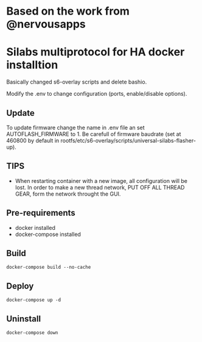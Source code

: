 # Based on the work from @nervousapps

# Silabs multiprotocol for HA docker installtion

Basically changed s6-overlay scripts and delete bashio.

Modify the .env to change configuration (ports, enable/disable options).

## Update

To update firmware change the name in .env file an set AUTOFLASH_FIRMWARE to 1.
Be carefull of firmware baudrate (set at 460800 by default in rootfs/etc/s6-overlay/scripts/universal-silabs-flasher-up).

## TIPS

- When restarting container with a new image, all configuration will be lost.
In order to make a new thread network, PUT OFF ALL THREAD GEAR, form the network throught the GUI.

## Pre-requirements
- docker installed
- docker-compose installed

## Build 
```
docker-compose build --no-cache
```

## Deploy
```
docker-compose up -d
```

## Uninstall
```
docker-compose down
```
